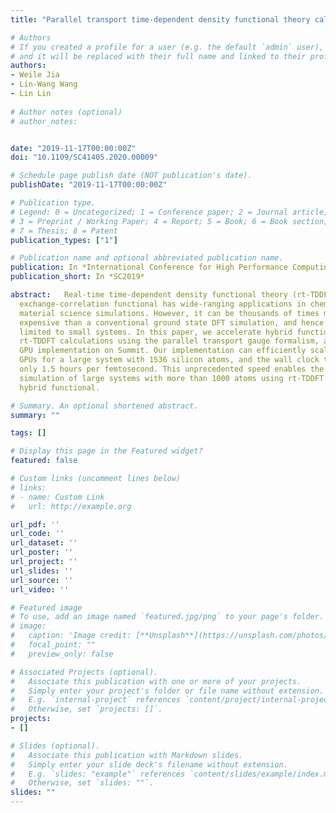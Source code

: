```yaml
---
title: "Parallel transport time-dependent density functional theory calculations with hybrid functional on summit"

# Authors
# If you created a profile for a user (e.g. the default `admin` user), write the username (folder name) here 
# and it will be replaced with their full name and linked to their profile.
authors:
- Weile Jia    
- Lin-Wang Wang 
- Lin Lin 
 
# Author notes (optional)
# author_notes:


date: "2019-11-17T00:00:00Z"
doi: "10.1109/SC41405.2020.00009"

# Schedule page publish date (NOT publication's date).
publishDate: "2019-11-17T00:00:00Z"

# Publication type.
# Legend: 0 = Uncategorized; 1 = Conference paper; 2 = Journal article;
# 3 = Preprint / Working Paper; 4 = Report; 5 = Book; 6 = Book section;
# 7 = Thesis; 8 = Patent
publication_types: ["1"]

# Publication name and optional abbreviated publication name.
publication: In *International Conference for High Performance Computing, Networking, Storage and Analysis, 2019*
publication_short: In *SC2019*

abstract:   Real-time time-dependent density functional theory (rt-TDDFT) with hybrid
  exchange-correlation functional has wide-ranging applications in chemistry and
  material science simulations. However, it can be thousands of times more
  expensive than a conventional ground state DFT simulation, and hence is
  limited to small systems. In this paper, we accelerate hybrid functional
  rt-TDDFT calculations using the parallel transport gauge formalism, and the
  GPU implementation on Summit. Our implementation can efficiently scale to 786
  GPUs for a large system with 1536 silicon atoms, and the wall clock time is
  only 1.5 hours per femtosecond. This unprecedented speed enables the
  simulation of large systems with more than 1000 atoms using rt-TDDFT and
  hybrid functional.

# Summary. An optional shortened abstract.
summary: ""

tags: []

# Display this page in the Featured widget?
featured: false

# Custom links (uncomment lines below)
# links:
# - name: Custom Link
#   url: http://example.org

url_pdf: ''
url_code: ''
url_dataset: ''
url_poster: ''
url_project: ''
url_slides: ''
url_source: ''
url_video: ''

# Featured image
# To use, add an image named `featured.jpg/png` to your page's folder. 
# image:
#   caption: 'Image credit: [**Unsplash**](https://unsplash.com/photos/pLCdAaMFLTE)'
#   focal_point: ""
#   preview_only: false

# Associated Projects (optional).
#   Associate this publication with one or more of your projects.
#   Simply enter your project's folder or file name without extension.
#   E.g. `internal-project` references `content/project/internal-project/index.md`.
#   Otherwise, set `projects: []`.
projects:
- []

# Slides (optional).
#   Associate this publication with Markdown slides.
#   Simply enter your slide deck's filename without extension.
#   E.g. `slides: "example"` references `content/slides/example/index.md`.
#   Otherwise, set `slides: ""`.
slides: ""
---
```



